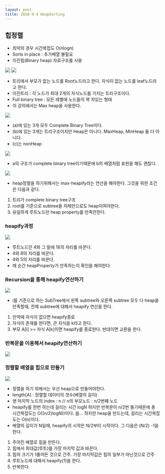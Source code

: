 ```yaml
---
layout: post
title: 2018-9-4 HeapSorting
---
```


힙정렬
---

- 최악의 경우 시간복잡도 O(nlogn)
- Sorts in place : 추가배열 불필요
- 이진힙(Binary heap) 자료구조를 사용

![](/Users/jaeyeonkim/Desktop/heap1.png)
![](/Users/jaeyeonkim/Desktop/heap2.png)

- 트리에서 부모가 없는 노드를 Root노드라고 한다. 자식이 없는 노드를 leaf노드라고 한다.
- 이진트리 : 각 노드가 최대 2개의 자식노드를 가지는 트리구조이다.
- Full binary tree : 모든 레벨에 노드들이 꽉 차있는 형태
- 이 강의에서는 Max heap을 사용한다.

![](/Users/jaeyeonkim/Desktop/heap3.png)

- (a)에 있는 3개 모두 Complete Binary Tree이다.
- (b)에 있는 3개는 트리구조이지만 Heap은 아니다. MaxHeap, MinHeap 둘 다 아니다.
- (c)는 nonHeap

![](/Users/jaeyeonkim/Desktop/heap4.png)

- a의 구조가 complete binary tree이기때문에 b의 배열처럼 표현을 해도 괜찮다.

![](/Users/jaeyeonkim/Desktop/heap5.png)

- heap정렬을 하기위해서는 max-heapify라는 연산을 해야한다. 그것을 위한 조건은 다음과 같다.
1. 트리가 complete binary tree구조
2. root를 기준으로 subtree들 자체만으로도 heap이여야한다.
3. 유일하게 루트노드만 heap property를 만족안한다.

### heapify과정

![](/Users/jaeyeonkim/Desktop/heap6.png)

- 루트노드인 4와 그 밑에 16의 자리를 바꾼다.
- 4와 8의 자리를 바꾼다.
- 4와 5의 자리를 바꾼다.
- 매 순간 heapProperty가 만족하는지 확인을 해야한다.

### Recursion을 통해 heapify연산하기

![](/Users/jaeyeonkim/Desktop/heapify.png)

- i를 기준으로 하는 SubTree에서 왼쪽 subtree와 오른쪽 subtree 모두 다 heap을 만족할때, 전체 subtree에 대해서 heapify 연산을 한다.

1. 만약에 자식이 없으면 heapify종료
2. 자식이 존재를 한다면, 큰 자식을 k라고 한다.
3. 부모 A[i] >= 자식 A[k]이면 heapify를 종료한다. 반대이면 교환을 한다.

### 반복문을 이용해서 heapify연산하기

![](/Users/jaeyeonkim/Desktop/heapify2.png)

### 정렬할 배열을 힙으로 만들기

![](/Users/jaeyeonkim/Desktop/heap8.png)

- 정렬을 하기 위해서는 우선 heap으로 만들어야한다.
- length[A] : 정렬할 데이터의 갯수(배열의 길이)
- 맨 마지막 노드의 index : n // n의 부모노드 : n/2번째 노드
-  heapify를 한번 하는데 걸리는 시간 logN 하지만 반복문이 n/2번 돌기때문에 총 시간복잡도는 O((n/2)logN))이다. 음... 하지만 heap을 만드는데, 걸리는 시간복잡도는 O(n)이다.
- 배열의 길이가 N일때, heapify의 시작은 N/2부터 시작이다. 그 다음은 (N/2) -1을 한다.

1. 주어진 배열로 힙을 만든다.
2. 힙에서 최대값(루트)를 가장 마지막 값과 바꾼다.
3. 힙의 크기가 1줄어든 것으로 간주. 가장 마지막값은 힙의 일부가 아닌것으로 간주
4. 루트노드에 대해서 heapify(1)을 한다.
5. 반복한다.
